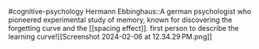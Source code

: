#cognitive-psychology 
Hermann Ebbinghaus::A german psychologist who pioneered experimental study of memory, known for discovering the forgetting curve and the [[spacing effect]]. first person to describe the learning curve![[Screenshot 2024-02-06 at 12.34.29 PM.png]]
